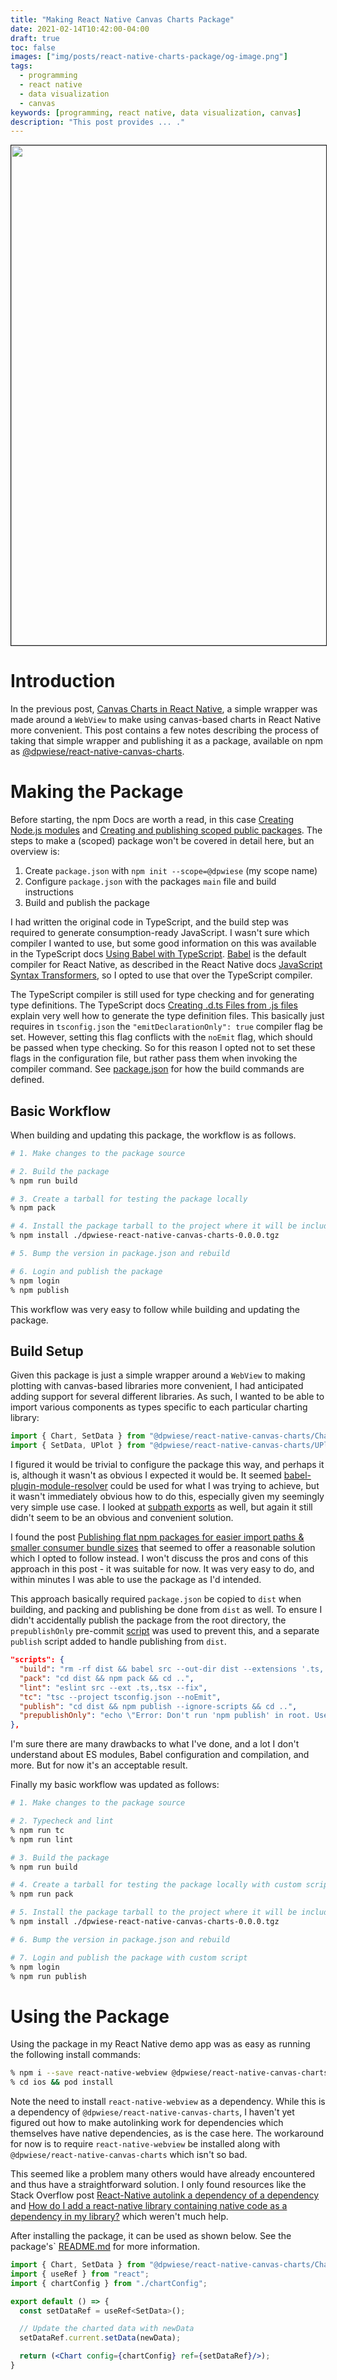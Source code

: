 ```yaml
---
title: "Making React Native Canvas Charts Package"
date: 2021-02-14T10:42:00-04:00
draft: true
toc: false
images: ["img/posts/react-native-charts-package/og-image.png"]
tags: 
  - programming
  - react native
  - data visualization
  - canvas
keywords: [programming, react native, data visualization, canvas]
description: "This post provides ... ."
---
```


<img src="/img/posts/react-native-charts-package/npmjs.png" width="800" style="border-style:solid;border-width:1px"/>

# Introduction

In the previous post, [Canvas Charts in React Native](/posts/react-native-canvas-charts/), a simple wrapper was made around a `WebView` to make using canvas-based charts in React Native more convenient.
This post contains a few notes describing the process of taking that simple wrapper and publishing it as a package, available on npm as [@dpwiese/react-native-canvas-charts](https://www.npmjs.com/package/@dpwiese/react-native-canvas-charts).

# Making the Package

Before starting, the npm Docs are worth a read, in this case [Creating Node.js modules](https://docs.npmjs.com/creating-node-js-modules) and [Creating and publishing scoped public packages](https://docs.npmjs.com/creating-and-publishing-scoped-public-packages).
The steps to make a (scoped) package won't be covered in detail here, but an overview is:
1. Create `package.json` with `npm init --scope=@dpwiese` (my scope name)
2. Configure `package.json` with the packages `main` file and build instructions
3. Build and publish the package

I had written the original code in TypeScript, and the build step was required to generate consumption-ready JavaScript.
I wasn't sure which compiler I wanted to use, but some good information on this was available in the TypeScript docs [Using Babel with TypeScript](https://www.typescriptlang.org/docs/handbook/babel-with-typescript.html).
[Babel](https://babeljs.io) is the default compiler for React Native, as described in the React Native docs [JavaScript Syntax Transformers](https://reactnative.dev/docs/javascript-environment#javascript-syntax-transformers), so I opted to use that over the TypeScript compiler.

The TypeScript compiler is still used for type checking and for generating type definitions.
The TypeScript docs [Creating .d.ts Files from .js files](https://www.typescriptlang.org/docs/handbook/declaration-files/dts-from-js.html) explain very well how to generate the type definition files.
This basically just requires in `tsconfig.json` the `"emitDeclarationOnly": true` compiler flag be set.
However, setting this flag conflicts with the `noEmit` flag, which should be passed when type checking.
So for this reason I opted not to set these flags in the configuration file, but rather pass them when invoking the compiler command.
See [package.json](https://github.com/dpwiese/react-native-canvas-charts/blob/master/package.json) for how the build commands are defined.

## Basic Workflow

When building and updating this package, the workflow is as follows.

```sh {linenos=false}
# 1. Make changes to the package source

# 2. Build the package
% npm run build

# 3. Create a tarball for testing the package locally
% npm pack

# 4. Install the package tarball to the project where it will be included and tested
% npm install ./dpwiese-react-native-canvas-charts-0.0.0.tgz

# 5. Bump the version in package.json and rebuild

# 6. Login and publish the package
% npm login
% npm publish
```

This workflow was very easy to follow while building and updating the package.

## Build Setup

Given this package is just a simple wrapper around a `WebView` to making plotting with canvas-based libraries more convenient, I had anticipated adding support for several different libraries.
As such, I wanted to be able to import various components as types specific to each particular charting library:

```jsx {linenos=false}
import { Chart, SetData } from "@dpwiese/react-native-canvas-charts/ChartJs";
import { SetData, UPlot } from "@dpwiese/react-native-canvas-charts/UPlot";
```

I figured it would be trivial to configure the package this way, and perhaps it is, although it wasn't as obvious I expected it would be.
It seemed [babel-plugin-module-resolver](https://github.com/tleunen/babel-plugin-module-resolver) could be used for what I was trying to achieve, but it wasn't immediately obvious how to do this, especially given my seemingly very simple use case.
I looked at [subpath exports](https://nodejs.org/api/packages.html#packages_subpath_exports) as well, but again it still didn't seem to be an obvious and convenient solution.

I found the post [Publishing flat npm packages for easier import paths & smaller consumer bundle sizes](https://davidwells.io/blog/publishing-flat-npm-packages-for-easier-import-paths-smaller-consumer-bundle-sizes) that seemed to offer a reasonable solution which I opted to follow instead.
I won't discuss the pros and cons of this approach in this post - it was suitable for now.
It was very easy to do, and within minutes I was able to use the package as I'd intended.

This approach basically required `package.json` be copied to `dist` when building, and packing and publishing be done from `dist` as well.
To ensure I didn't accidentally publish the package from the root directory, the `prepublishOnly` pre-commit [script](https://docs.npmjs.com/cli/v6/using-npm/scripts) was used to prevent this, and a separate `publish` script added to handle publishing from `dist`.

```json {linenos=false}
"scripts": {
  "build": "rm -rf dist && babel src --out-dir dist --extensions '.ts,.tsx' --copy-files && tsc --project tsconfig.json --emitDeclarationOnly && cp -rf package.json dist && cp -rf README.md dist",
  "pack": "cd dist && npm pack && cd ..",
  "lint": "eslint src --ext .ts,.tsx --fix",
  "tc": "tsc --project tsconfig.json --noEmit",
  "publish": "cd dist && npm publish --ignore-scripts && cd ..",
  "prepublishOnly": "echo \"Error: Don't run 'npm publish' in root. Use 'npm run publish' instead.\" && exit 1"
},
```

I'm sure there are many drawbacks to what I've done, and a lot I don't understand about ES modules, Babel configuration and compilation, and more.
But for now it's an acceptable result.

Finally my basic workflow was updated as follows:

```sh {linenos=false}
# 1. Make changes to the package source

# 2. Typecheck and lint
% npm run tc
% npm run lint

# 3. Build the package
% npm run build

# 4. Create a tarball for testing the package locally with custom script
% npm run pack

# 5. Install the package tarball to the project where it will be included and tested
% npm install ./dpwiese-react-native-canvas-charts-0.0.0.tgz

# 6. Bump the version in package.json and rebuild

# 7. Login and publish the package with custom script
% npm login
% npm run publish
```

# Using the Package

Using the package in my React Native demo app was as easy as running the following install commands:

```sh {linenos=false}
% npm i --save react-native-webview @dpwiese/react-native-canvas-charts
% cd ios && pod install
```

Note the need to install `react-native-webview` as a dependency.
While this is a dependency of `@dpwiese/react-native-canvas-charts`, I haven't yet figured out how to make autolinking work for dependencies which themselves have native dependencies, as is the case here.
The workaround for now is to require `react-native-webview` be installed along with `@dpwiese/react-native-canvas-charts` which isn't so bad.

This seemed like a problem many others would have already encountered and thus have a straightforward solution.
I only found resources like the Stack Overflow post [React-Native autolink a dependency of a dependency](https://stackoverflow.com/questions/60707869/react-native-autolink-a-dependency-of-a-dependency) and [How do I add a react-native library containing native code as a dependency in my library?](https://github.com/callstack/react-native-builder-bob#how-do-i-add-a-react-native-library-containing-native-code-as-a-dependency-in-my-library) which weren't much help.

After installing the package, it can be used as shown below.
See the package's` [README.md](https://github.com/dpwiese/react-native-canvas-charts/blob/master/README.md) for more information.

```jsx
import { Chart, SetData } from "@dpwiese/react-native-canvas-charts/ChartJs";
import { useRef } from "react";
import { chartConfig } from "./chartConfig";

export default () => {
  const setDataRef = useRef<SetData>();

  // Update the charted data with newData
  setDataRef.current.setData(newData);

  return (<Chart config={chartConfig} ref={setDataRef}/>);
}
```
